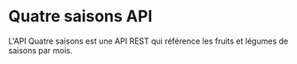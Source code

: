# Quatre saisons API

L'API Quatre saisons est une API REST qui référence les fruits et légumes de saisons par mois.
